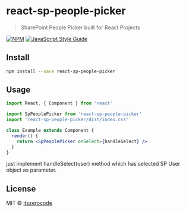 # react-sp-people-picker

> SharePoint People Picker built for React Projects

[![NPM](https://img.shields.io/npm/v/react-sp-people-picker.svg)](https://www.npmjs.com/package/react-sp-people-picker) [![JavaScript Style Guide](https://img.shields.io/badge/code_style-standard-brightgreen.svg)](https://standardjs.com)

## Install

```bash
npm install --save react-sp-people-picker
```

## Usage

```jsx
import React, { Component } from 'react'

import SpPeoplePicker from 'react-sp-people-picker'
import 'react-sp-people-picker/dist/index.css'

class Example extends Component {
  render() {
    return <SpPeoplePicker onSelect={handleSelect} />
  }
}
```

just implement handleSelect(user) method which has selected SP User object as parameter.

## License

MIT © [itszerocode](https://github.com/itszerocode)
